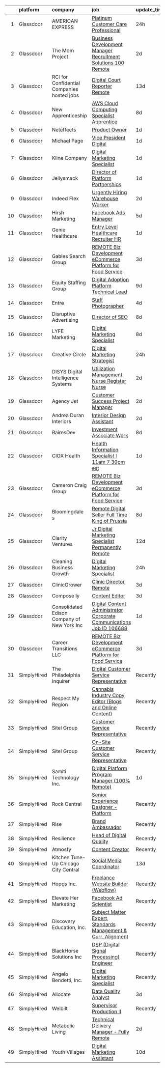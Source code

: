 

|    | platform    | company                                      | job                                                                                                                                                                                                                                                                                                                                                                                                                                                                                                                                                                                                                                                                                                                                                                                                                                                                                                                                                                                                                                                                                                                                                                                                                                                                                                                                                                                                                                                                                                 | update_time   | location            |
|---:|:------------|:---------------------------------------------|:----------------------------------------------------------------------------------------------------------------------------------------------------------------------------------------------------------------------------------------------------------------------------------------------------------------------------------------------------------------------------------------------------------------------------------------------------------------------------------------------------------------------------------------------------------------------------------------------------------------------------------------------------------------------------------------------------------------------------------------------------------------------------------------------------------------------------------------------------------------------------------------------------------------------------------------------------------------------------------------------------------------------------------------------------------------------------------------------------------------------------------------------------------------------------------------------------------------------------------------------------------------------------------------------------------------------------------------------------------------------------------------------------------------------------------------------------------------------------------------------------|:--------------|:--------------------|
|  1 | Glassdoor   | AMERICAN EXPRESS                             | [Platinum Customer Care Professional](https://www.glassdoor.com/partner/jobListing.htm?pos=104&ao=1110586&s=58&guid=00000181e6e02a4f91c62d2c9dd53615&src=GD_JOB_AD&t=SR&vt=w&cs=1_ca973003&cb=1657435860228&jobListingId=1007994212402&cpc=F5E96E35A1725171&jrtk=3-0-1g7je0amug2ff801-1g7je0anai6i2800-e504794fe4b8620b--6NYlbfkN0A5nblP0AAnhgopED8_ojjQZxlXcLntPBcvKwP4k1GUfLPORtmzN_ZAa2GorthJNwEbDeJyaxhTAXDIeWfp-xPnkaLOShpNVdseb4CM8su-VWxluSp5PKrDzELif1lp_OoQspz-MbEUGG4jkENZIW-g620s5ndFjOoA-Ebf4ZaYJlsHOymTkAoGDzJYu0GiLMQGAoRsanSKFeW9LBDaBOrA0Kikce90wS_u5jwT99xaBVE3KBqSeq53SM3UVNaMX0IZakGFM9pS57cd9TOFs9FYq8G1JXJUudjMFs9AEvR-ufcW96PkNPtlPQQa3sBAx6-FJAFSwpNzXi5gYhhVnfireXgAZFcTtb3S0CA6DNqZip2pDx65LBwnrygluOPiG7QajtqMcKRdOX3RdM-yO0FKp2JpxpSjF24zGIHxdaG-abp6NcWP6LX9fMFRb8pqmOo%3D)                                                                                                                                                                                                                                                                                                                                                                                                                                                                                                                                                                                                                                                                                             | 24h           | Sunrise, FL         |
|  2 | Glassdoor   | The Mom Project                              | [Business Development Manager   Recruitment Solutions  100  Remote ](https://www.glassdoor.com/partner/jobListing.htm?pos=129&ao=1110586&s=58&guid=00000181e6e02a4f91c62d2c9dd53615&src=GD_JOB_AD&t=SR&vt=w&cs=1_8d0dce2d&cb=1657435860232&jobListingId=1007991352082&cpc=1CBFC3E34E2A31FF&jrtk=3-0-1g7je0amug2ff801-1g7je0anai6i2800-badce5ba7e8230e3--6NYlbfkN0BDp_epf89aHDQhKpPegNJQ_ldQpEFZQsM9OcONMGxWx6pU56EKHF58QjVdAUvn2gVVIB9G3aRrFenTgZRCvWRBaSzh0hz2D9hM0UsisdhaGGprG8JJZjOdiM3Sa9_lrgKFMq3rZAGre3T3FkeUFwXauKlxwm99m5qRNm1TQL0PT0rq1P3Hi8Li8agIANQtNHrI5XmAVxP44CPUAQ9I0fvn6ZLwp4TXf9Uaino-en-Ks6TQ2rPrmKiBXRwnlrC4w8moW9jqvaY4wrC5v-HMybZJ18fwcfD8OQEzJ9DWBOhYVD31enK-vtvHMjZ_IQjBHo3jpTW3YgvPGUQ9nRLPTYlqMbWvSA6hk2Sle2kIHE2PIbxI9XV_6yAAk7kiHzpa5j-fHfOka6CaiwluBSVGVvhgiFHwQDRNt1FeIOOtGTnKTXlFxUQXJOrR03R-aeHvyrZtK9BdMWdsC50NWA_aOdojKDIT4VcnsuktQIsdgRtCWGSCEoHH9gscWyW8sD4niBA9EVG0odVz8BupYFuLcO4mPJgVfGHWKK5bLjSEMG_ygTnl1MysMSP_NrhkgkyUejwn5P0t0vDyYg%3D%3D)                                                                                                                                                                                                                                                                                                                                                                                                                                                                                                                | 2d            | Remote              |
|  3 | Glassdoor   | RCI for Confidential Companies  hosted jobs  | [Digital Court Reporter   Remote](https://www.glassdoor.com/partner/jobListing.htm?pos=107&ao=1110586&s=58&guid=00000181e6e02a4f91c62d2c9dd53615&src=GD_JOB_AD&t=SR&vt=w&ea=1&cs=1_b5a49dd2&cb=1657435860229&jobListingId=1007963784540&cpc=AC285F3A3ECA6BB0&jrtk=3-0-1g7je0amug2ff801-1g7je0anai6i2800-053afa13a2b90a49--6NYlbfkN0DyLD__ZQpJZwLO2s49LS2dcS2T4cy1KEhKtYr6CiU9rLbCVIdvfBL5XsjqiL4wy8SMP5dI92c3HHC-IHpT-SdqGz3TaArNsLCanFQ7kx81vPrwyc1YFcs7vAiwtAvdbB4X_vhDJjW5ydGvS39LwPHwXDR1Aae8lnXesb5nJZPozQvNML26E0lf2k_XiQxN9y7XViCWGlYXL1IAD6S8MqYjRLc9Uq1MQm2Vo7QJanLU2NY1hMq8pFHyCGSLydVFwkHcra1NiWiZaGvWcAWWxsNFx45F8RU2IasMiAOkuR-4rYrSOz_VoESzIZg6jJdQoVxttumwSRNx1WjRjdtkwD61jK0ODaPthgYd2GXVoqnbq9jnAGzqgkIdHNxCnUFbE9IJFpsQPhPVdiz4fS3NUssKswSE0fwDYzdd7AkMsc3dAgLGr_FnUwEftD-bfBcR_Hs1cJgT1xxnf8O1aDzyqWmCSIKlbGgXgyoKJSBNR7d5g7H2SgKNeeymiWcxn8LmA7MY9wvNzt_MLCZlxe4AU-Pv)                                                                                                                                                                                                                                                                                                                                                                                                                                                                                                                                                                                                          | 13d           | Palo Alto, CA       |
|  4 | Glassdoor   | New Apprenticeship                           | [AWS Cloud Computing Specialist    Apprentice](https://www.glassdoor.com/partner/jobListing.htm?pos=109&ao=1110586&s=58&guid=00000181e6e02a4f91c62d2c9dd53615&src=GD_JOB_AD&t=SR&vt=w&cs=1_d8d16919&cb=1657435860229&jobListingId=1007977172902&cpc=9DC6E4D8324653EE&jrtk=3-0-1g7je0amug2ff801-1g7je0anai6i2800-d709a01c2570f220--6NYlbfkN0DTBj4QuFnqhUtF9Z2VxXbtwG9o9MshGMGKhqGuRanbG9u2EE5FHjgpJZbrpQpyGWP3l1aSPeR5Gfxp3l0gww9o48KnNKcVkPVG6jYoRPrJBFZugERimbp0oiodxIivVlp2IsDALXuGMa72CXPGJI4eO4PDlI8VRs3Qgl3kZRe73qxT2jYhvNwD4KdnsTFXogCogHWxy5iAVGhCFuWIIbekOfhTFm4cWAMxgd3K9eY8HYYRkvHCq_lG-GoOQMerHR8zIFkJdaj69I39bEgTnHIl9HUoRN1zsspvcgU2tUeVMGb4KyU26lSlgcQVT7FNniPBIjlEhvDXgYw78cC052U3JDvQSmHU8tYJmoVFszZPE0gvC4tMwgQZRof0gT4gf9rlSvyFO8ljrwYIMPxElkk9fyMOpjHe60h_vwC9g1k2Si53SR8-9ooXuB4fvnWtbJtvwQc2dWoy6Zer_NLWP42G)                                                                                                                                                                                                                                                                                                                                                                                                                                                                                                                                                                                                                                                                  | 8d            | Indianapolis, IN    |
|  5 | Glassdoor   | Neteffects                                   | [Product Owner](https://www.glassdoor.com/partner/jobListing.htm?pos=130&ao=1110586&s=58&guid=00000181e6e02a4f91c62d2c9dd53615&src=GD_JOB_AD&t=SR&vt=w&ea=1&cs=1_1cb97549&cb=1657435860232&jobListingId=1007993425226&cpc=6FC5BA77C9A4CD78&jrtk=3-0-1g7je0amug2ff801-1g7je0anai6i2800-034506a5af3bf502--6NYlbfkN0DkPptDrJXidHbiX_cAZqY1TBO6BcohTQUDFYyXRozAXCnWqtX7QyrzcYv9EndguHXiFEStt-8bi-4Hb_cpZjmNZDBKjJUSrweqVQHMWKFLWkmTmt9OigxfWx2jdRaGi0HZNe-BHCzEdEm7Tc8pdVUthYzJLD-EQlCabzsnMojzVceuTczCBFrRBGqL-y9BumiwgrU1dfClXVlbDnvYAZmip2fxsfPUp1tb1vl0Jq38g4SbSI2YmzL6Ro4f8tuQszGOCF1El-NOq5yUx1MRKdStn4o_o_mpTnEMOhjEBLAq0oiJXHs5hoLqiktzufyz0Yc_TNgRkn8lgaxeLAufw5XtPyIf2I69pSQKO5ucJ0uuyjXrH89W4M7hvBleRkC9VoA6vo0jfk1k-vhLolVjXiy7VHTOb2XGUF_N8aJ2S0KYgstMJUEUujo-N4pXO2pG15wHdyWYwnl7bRVKq9GdYNrO_q7XJ6J7e6HK1VMmoXFTbnFHqmfJEa82zdFoAA6bI0jsEXajrCdq5A%3D%3D)                                                                                                                                                                                                                                                                                                                                                                                                                                                                                                                                                                                                                                | 1d            | Remote              |
|  6 | Glassdoor   | Michael Page                                 | [Vice President  Digital](https://www.glassdoor.com/partner/jobListing.htm?pos=128&ao=1110586&s=58&guid=00000181e6e02a4f91c62d2c9dd53615&src=GD_JOB_AD&t=SR&vt=w&cs=1_c9d086a5&cb=1657435860232&jobListingId=1007992242221&cpc=F41FEAB56D215062&jrtk=3-0-1g7je0amug2ff801-1g7je0anai6i2800-5195696d7a810f42--6NYlbfkN0BR3ykMnr3Vw97HK5IC0i9Uo32NXohanwqRY-CI8z69bhgeevNMD5Qwspc8okAYAwYcozSXfxhRX4zEkGS35OYYvpZfnSbFkeZzqfDZkcl37DJkM_kNyYTbsQ2HWB0Lzhg5eJJdq04zgubfyGIqAlLJucmDc-myEDvceIfZ_Kk-W96FskHJChEmvAEoCqdUDnIZPDOYcuJXLmH6Q32PL83qLln19Z3I4E6Pd3ptKOI4EPWC-wMKgl8-I_GG5vjjrRS9KECs08j9nv-LInRiT0tB3A3dhMyWS9OP-HPLFWpTN5NC0OaeA8guNSvOmnbAagQHqWKuQuYCVytoVnj2_ZG5hR2RJ21WVi1xwPAppIO_FOCYBI00I5gM45Sl7yn-tWp1CNVAyyGUGmv7suqq5F6zHnGJtsRLJs5hJqy564T6VV3F5nuCKoO7s2qThjX4fDNkt6eoSbsHDbQstwkFoaNu6oC4yCq8rOUyXWcyl3rpdiwpNDMUqyc-8RjO-fg1K8AequvbpwChvO84zzDFwqfSO9G96Iq-ANRcZunkD8cVPEjhcB0ibPMor4E5h0vWvoA5HsKOVEXv7BxRWFq-rTs6DqQ76T4RVDaUuAX8_DanWNAg1d-37RdXi8V39GqeoXccYqJ4Zh0w0tBMzJ21YmrAKIv1iR2sQp1gYWgKf3y63bI1c34nmLseguW7y92--IDIsPNP5NaY8_kWshf8YEKSXEAbIuQkyk8MHhwBBvuEbdvHDyR_OkLOIh3UqgP-W-FdliSswYi94UwoJjbHD26up7vjs4eZ39aXM7KqCNHk1bpCQMTxcaZqqER-T4E5wrG6KybM83TWZqOuayc2b7av1u-4ukLgNT6pqmSIYiugJ7UBK_h1wuRm4SXHjUcr0oQcoZhVIG5MKWhuMW4xmu910qnWgsfcyyUI-iZPk_7OzJ3VnuwJQKAgY2VnftV-U78heZUUuw7TVAZXZGfH5UHg_H8a2LP2gH3Vz1pJ4M5Y0Ay6y0M4WQnHblfPGyO5GpI2zs4PfoaeJA%3D%3D)                                                                                           | 1d            | New York, NY        |
|  7 | Glassdoor   | Kline   Company                              | [Digital Marketing Specialist](https://www.glassdoor.com/partner/jobListing.htm?pos=114&ao=1110586&s=58&guid=00000181e6e02a4f91c62d2c9dd53615&src=GD_JOB_AD&t=SR&vt=w&ea=1&cs=1_951b3e98&cb=1657435860230&jobListingId=1007992827019&cpc=47CFDC01B3F81FAC&jrtk=3-0-1g7je0amug2ff801-1g7je0anai6i2800-0260e8688da0070d--6NYlbfkN0CdcVd3SDA1nO7RkKTAACmPV4xEt72Vls8LI2dqcgyOeLS3ux5m6qWSsEJARAE7Y8T0t83AVlFMjwONY4pNavVtFum7O2lIyjUurWi4Rbl-K2GlPfxqyJuoVp2A0SE1Vbh7TCps-PGly5bP4JxVXo8f6QkrQznBeoTono01wb66mMyY17bDF5kD_GP4N2IpCK60QLd7Fkw1Wu0_7pap5iPDP1odroBm6cjq0EVYrdrjQVzHfuUXlzq_A-Z6jqeuzUG_9cnML1VAeZ_s1fxwhJxYgnsadoCRss4GancIygOehtkM-1jcCzE3moZ-F0FtnRyF4yFZ2Za3WMZWaz-q0GUJatRm9KaDCxxRz85Wc0CtZrW7ne065aU7a04ZEbOrtmoe4MTXn_MD6LRNz8aaCMXJsD0buXiuVGC7sIZk641VaQFa1I6XEQnltrcFWBkQI7UeWOD88UGKVogD9nhV0AwPpQUW5yxtrteCW1okdIYjKCeAHh52DYxaWrR3yeCImsU%3D)                                                                                                                                                                                                                                                                                                                                                                                                                                                                                                                                                                                                                               | 1d            | Remote              |
|  8 | Glassdoor   | Jellysmack                                   | [Director of Platform Partnerships](https://www.glassdoor.com/partner/jobListing.htm?pos=101&ao=1110586&s=58&guid=00000181e6e02a4f91c62d2c9dd53615&src=GD_JOB_AD&t=SR&vt=w&ea=1&cs=1_5745eed0&cb=1657435860228&jobListingId=1007993382408&cpc=2187E14FC6F1B769&jrtk=3-0-1g7je0amug2ff801-1g7je0anai6i2800-f9f64ce15e6a03ab--6NYlbfkN0B8n3TtewkfrSQLVLmaULFw4rMrE_6oulIovBP1IlqVzo9q5ZR5jXqYu5pdhdmHs9InBZJRMmt54XyehqOaqKiGtXwu_VLa27n6bc8ZEVH6RnuSNNPdJFvetzjbYpxN5bB3inYoqhqMU6ON2cR4ARFGm5skHrrMTe6mtsXJOTOoVYzVOaYJmi1lR8iCHhykjBs5GjQMDIwhpN8ZIjUH0_GyJma59dEtEkskDm4eXYGuTtLhwOYINAijB3hrueVdxX5jg8biBzY4OKMmYL-Bz06fYjyn4HK41iTAG38B2WXN9f0vpqozG1C5jZzmqWLCKSeCy7Fe4XbaoZ0iX7pTadJ0F1w__x80746IiOdnzH_8decqdBkE5jejMOwDhOIa4f9nBhWST01ZUN1mcL9bhIKJILUCypNwRWns5AIjO1llGpLz1nUkw0LSuAWPPy6feKuMpo4g0bRYywojoBDnMdtpYVzNhk9psOiiYAigtvWf8Q%3D%3D)                                                                                                                                                                                                                                                                                                                                                                                                                                                                                                                                                                                                                                            | 1d            | Remote              |
|  9 | Glassdoor   | Indeed Flex                                  | [Urgently Hiring  Warehouse Worker](https://www.glassdoor.com/partner/jobListing.htm?pos=112&ao=1110586&s=58&guid=00000181e6e02a4f91c62d2c9dd53615&src=GD_JOB_AD&t=SR&vt=w&cs=1_5317be76&cb=1657435860229&jobListingId=1007990412003&cpc=FD1C1DA32C38CFA7&jrtk=3-0-1g7je0amug2ff801-1g7je0anai6i2800-878135c66bac853e--6NYlbfkN0AVTMdwzNofiSdNNiUQE6qdFc71LVBFT7n-rCukDorc5wKwsg2V6eZU7PwfshnGHbKoqMrU3qW4NV3-8wuIuXzsqevNT1XfHRGEjUpfZ_i8ON-Ta6z8x2rrlpFSdGQr6e5rYWcspNYLaBP6AZ7-4Rkq-GqQTjRmvMIDyM42pDhcmeKe156DFPd0R1lCwyzItOOEdn5OKWzJ_NABfITRTv0nG-BGcV1TMM3UrDJcgswwV6mcwh4vNk9UMwXGLx-ZTO2s7GYgz4bobMm0cMbxhkbzyU4jYwbYPiZ_v8HWIrjT9itL_bsn4J0galnb6L1gwJOjqiyAjA3neXSE5-NYqQ8OxcM2mJ9sV9dQKt7Mdpjy494ecB28pb9eINKi9LhtBBNq-jrYWtk8wzb38rk36tQHDP893QjWwAftb2w0Qxx5mESJGYFu8UsQBmAIcMRggprq1KDUYq8qYrcOH3FYtibZlphcXXQcDU3c1MZVh-S1FtNJtQPjQ6pz9vAlI59SKVPI-Va7f9RzFeznj1KAAP8gXXQUzFj7DCaXb5qmeXL9-j7e3jqqvdmP6mA_cfuNgwaAVSqIIl-gB-Bvr4PaWK8Sc3ZZHh4pxT5r8xJTkbFmTvzn7-89m5DYd7QNLpXYxMEuzDlJEUDI8AwM3Wkk81rOvpKVy3mbczQIUgXN8dR8QS1JklUuwx1-3RY64JIxIN8%3D)                                                                                                                                                                                                                                                                                                                                                                                                                               | 2d            | Plano, TX           |
| 10 | Glassdoor   | Hirsh Marketing                              | [Facebook Ads Manager](https://www.glassdoor.com/partner/jobListing.htm?pos=118&ao=1110586&s=58&guid=00000181e6e02a4f91c62d2c9dd53615&src=GD_JOB_AD&t=SR&vt=w&ea=1&cs=1_a4268f4b&cb=1657435860231&jobListingId=1007983907281&cpc=8795CF9063CD573D&jrtk=3-0-1g7je0amug2ff801-1g7je0anai6i2800-959e16fb71fe9860--6NYlbfkN0BOi1O-phQC4c6UZLpcEwAWWxUa0410wouNkxAsY6FxJCtvrZaRfHOSQWNP-2F8Q_Pf8kS_YgWnYRA-i3b-3bA52g2mfolBxjltVYofuRL8uwgfCjZ_d9ZwA6LC2Tyttp4ICPQKiqX5GwSYiaontB8Kgc7yvyH9ZaM5-WjvRL7L4lN6igFRHfznxWVdSfM91PnwUHg5pGVZw_xCJmk0V0_1i_JeTkTGRQbr4YjzERBQOnnSdUhCd1cBpg4OZyKHDrj7auuUxO-v95HcTISwxSbRT-btt4S5aRfGv-KirK6jaZyCVLMRAWXlMPA2RNkhdXfT32TSm0lM1hqcBdmB4tckR5DYPrNL-DBtuiHhuySaZMvMXMx8dtJAKwHU7pRADVaMwf56-X_EPKhflxihh9fcCVqZ__nEcrksL18Zvnv7CPuJp7CxWJbsxJY4-dmApdHciyYJgui7CY2Z_5DszJ9T4Bylk1Zgp_a3wl6aTzR7sZ7X-Bhz3OX_)                                                                                                                                                                                                                                                                                                                                                                                                                                                                                                                                                                                                                                                     | 5d            | Remote              |
| 11 | Glassdoor   | Genie Healthcare                             | [Entry   Level Healthcare Recruiter  HR ](https://www.glassdoor.com/partner/jobListing.htm?pos=127&ao=1110586&s=58&guid=00000181e6e02a4f91c62d2c9dd53615&src=GD_JOB_AD&t=SR&vt=w&ea=1&cs=1_e0a06e88&cb=1657435860232&jobListingId=1007993319825&cpc=334ABAF5D42DC775&jrtk=3-0-1g7je0amug2ff801-1g7je0anai6i2800-6f86b750985a0f23--6NYlbfkN0BUFtU9HJMfx98p3MmG8k4vxOCCgHSl4Kav4yjC2sUQGK7C7g-5jrtTic5XqimW3D5G6IZxeoS2tPf227AaHyrkrZU2EsRfoStKXh_a4jzKcwQRrBsyvn8CaT5sMtB6Cb83odGut9ZXs87eBfZ9XOR94cX_qLXTKUtuPAaCye-CKD5V35qFA__gkvsZ_ZOv_R3Cwqg9KXuTjFHtqel6uBSfQN4fyxwodYyANBAc3tQsRUHqKO-4q6WG45XoPzGEAfti1EGPV-iY9X6bcQ3V6u_CZ9OfoxRbwZO_PEL-8ToXN966SIUJVTjot-TPZCl8PnyQAsyflOEz_QpwvpAKv07WlAxUvbo1BksbP9Ny5szoBBn8JXaFPciKnOGK7KOaBIAQVy1RVyBovC2Jj9rvWegnd__oSeKz00VMIngS0MHQ3Id2srVolSXCkNiMLrWNM2hl50R67u5_h0BUWmb3v2bP606mox7Y5fkEfWUWocEBWQsh5XHA9PnT0KVb0bN8lKXRtuWGFMazVQ%3D%3D)                                                                                                                                                                                                                                                                                                                                                                                                                                                                                                                                                                                                      | 1d            | East Windsor, NJ    |
| 12 | Glassdoor   | Gables Search Group                          | [REMOTE   Biz Development   eCommerce Platform for Food Service](https://www.glassdoor.com/partner/jobListing.htm?pos=122&ao=1110586&s=58&guid=00000181e6e02a4f91c62d2c9dd53615&src=GD_JOB_AD&t=SR&vt=w&ea=1&cs=1_46ccc910&cb=1657435860231&jobListingId=1007988392700&cpc=42BEC95245890617&jrtk=3-0-1g7je0amug2ff801-1g7je0anai6i2800-0f8bd0924989a6e6--6NYlbfkN0CZ1lEuAv6jxF-3oHFcpaf0lR-C2BPOLpDOrJR7xrRNgVUCVNy30M801Mw0EqxP5GD2j9zH7BKVp-tfCuJSVLKEYeSS-HOYMRV-iB4ENl_i9DWKCuQpxrePUKk7k6-kk5ceeWpn3CmUywowYoFRxsuiy0gsOIiU9bTBZ__mWZ7Hp6wh-Jr8eSX4o8EkCMu1MxUITI-T1WcPAd175QjRqzX59lcnBXorE5aVbuRRm8aEz6MnN-8JQCTJZwh_yG2XUvtHK9FSKtQ2Tvk-mysmC_7bs05nSERIi_r2B-iheFrrk8C6YvI1zPPLQfvutfBqHfxqk56lbdZnkOHsUk0en6GF9ZMGt7FZAmyWd_n_lEMA9u3VdfLTPypvfsydZpo5dXIq28546_Gfn-0Sl4Q7Iy05RokSoJpEuotxMJAphwM5ooY3CBZlHaw_LH0avUaWgkNCQ347NIHh8BC6Taw-oUwiJK-EJUlM_bR2YyKFkk_pX7UIqUi_0HYHvA_KfLKtwsuoJZjGsF1q35gq7Vao96nzaRNmy6L6UsHlhALWlc2rLE4v-KfooBzx88FqeWOrf3w%3D)                                                                                                                                                                                                                                                                                                                                                                                                                                                                                                                             | 3d            | Chicago, IL         |
| 13 | Glassdoor   | Equity Staffing Group                        | [Digital Adoption Platform Technical Lead](https://www.glassdoor.com/partner/jobListing.htm?pos=123&ao=1110586&s=58&guid=00000181e6e02a4f91c62d2c9dd53615&src=GD_JOB_AD&t=SR&vt=w&ea=1&cs=1_6e123390&cb=1657435860231&jobListingId=1007973851514&cpc=AC285F3A3ECA6BB0&jrtk=3-0-1g7je0amug2ff801-1g7je0anai6i2800-1654e5e3e6c3929d--6NYlbfkN0C1yyJIapRlEdYOhDmVropYbNu6_NST9zaz4GWjsOuGwSr2S_wuxMSgMUxyoNOegNIKdEYJ7PW9jO4yu27sFWretTxNBnSI_iLDpQho4Eyc43I86VJbxiMelMFqtrKv2mipxJsT9g_Qs64MeKDh5Yvwas_5z8Vg7DL1IbfhvKHk7x1YDi8J7iimWeQKNZiggN0xVkTcVqc1mcmkW4e8CchNeI4ga3qq40xMmgfO0vhPjAHcXMQ19As2U-nj5BCNON3o1nitBkneBBut3EWzHCPmESE-reZJg4UAxxIx2CfUHkSMRaXY-2QNY4aw2dCwpBva6VwIzpwlCCxc994GfWUG9f80_reycWl5U6Kiggumo3UqIjfovQSjl6th2-nTgEX6cYwH9lBsFdlR8hZiDdktn4d6EZ1wcoejyXLIYj_Gs0p6xdkzDrqNISO71bWgazzqqHRfYXES-FL2sMSmUfHZYdNqDADTIYAvHfeCJ_hitVHqCJFk3h0PzhOyso3MP6vQHyOQUTmX953WMqr04ou6NgsJj5oGBl8%3D)                                                                                                                                                                                                                                                                                                                                                                                                                                                                                                                                                                                   | 9d            | Remote              |
| 14 | Glassdoor   | Entre                                        | [Staff Photographer](https://www.glassdoor.com/partner/jobListing.htm?pos=103&ao=1110586&s=58&guid=00000181e6e02a4f91c62d2c9dd53615&src=GD_JOB_AD&t=SR&vt=w&ea=1&cs=1_52f9aefb&cb=1657435860228&jobListingId=1007984739972&cpc=AC285F3A3ECA6BB0&jrtk=3-0-1g7je0amug2ff801-1g7je0anai6i2800-1bf1b1885b0b5bbe--6NYlbfkN0Cz9VfDZNQMkei2uTw1tPY6145HE8KMIJlfWiNgGiA9ioaikZbAIyBVihrCJ73csAVO8iCCIj3Cji6s56KNC6U60R_Nf78sNrHD113OfGaXaCERBC9jmOWa-sxhWYVGCQiXVMiUCPCOrZFpfLFSJWZre7UhjVJFJznpK8ye3oxgS6am15KU5IHjovX2m6VuKiZWsFiWkyQ7ScLGxkQBvUUuZ77LjrJh6nRrSyD838OSyLxALokqxV3VJgdxVFz_nfEFzP5KteQcZpNGmkOnGZI-vrlcqJJ2k66MUQjfl9j6yVsYKilLTgkcpG8vjNA-rhYqw4XRThdidMcjweQMkEH9PZWhG4xz8K-7pRJtMVQcN6a5KssyLa1l4OMz1uFqbFbgbbT0-NxCDLmEPZmw930kI9uor1fJW__R5K08ybeoh2ijOiQMYYietAfq03_QXwH5IBQZECssx2iut7Xm8PLXvLA8psBou8DjuzXPd9f4ov9Vmu89VTmM)                                                                                                                                                                                                                                                                                                                                                                                                                                                                                                                                                                                                                                                       | 4d            | Remote              |
| 15 | Glassdoor   | Disruptive Advertising                       | [Director of SEO](https://www.glassdoor.com/partner/jobListing.htm?pos=116&ao=1110586&s=58&guid=00000181e6e02a4f91c62d2c9dd53615&src=GD_JOB_AD&t=SR&vt=w&ea=1&cs=1_7d2eaa00&cb=1657435860230&jobListingId=1007978146986&cpc=C4A69CCDBB3B9599&jrtk=3-0-1g7je0amug2ff801-1g7je0anai6i2800-e0f7cdfa2fa2faa9--6NYlbfkN0C-xCZDK1OnUZOMNt4FJbQD0LYm7SrzzGQEBy2KkxLH1Zh9xHUBRztsmBjBvb8IvODUKgJz-Pb1r4W5l-8s12L3oAK200AY4qJPGgVU6LKqWUYFBhn7wxU6nUUYAoMeuatAAnTyPAJPVvDL7T-y-KY6hl3wVDjQms41dj7USYbyDd6MbEivViQx5BNOisHpvq8QD2CEWm16QvF22eutUasUDZcpEAVp8tnIb3GksNh3Yb4eYZzzUFE0-ocaX_6D6zbtel-A8FLl66kfd50k8t1H0Onm7Eeb_vos3jFC_ivFZ1f2KW5uP-hqSnJ4uKy9GM-2tCUhQN412ojBmAxnMkZFvC2mCfQdz8zj_sdbLN-HUsBTi7zVwFhvIRZR_2QWrcxC1xDfkGitBTwcauAM9dSU1T-iUK0lgFeBGdc2zJeOKNDTXt6bHF0bQjgEX8qo6ltjGyeOCmJt27hQo-iz4ur-ernZJnE7H_muQvL6yOk5zBVuMklsCmYZaFQWbDQ6YAplSsY4vnJVTKsetmlfHAOfL3Bq75ZZapY%3D)                                                                                                                                                                                                                                                                                                                                                                                                                                                                                                                                                                                                            | 8d            | Remote              |
| 16 | Glassdoor   | LYFE Marketing                               | [Digital Marketing Specialist](https://www.glassdoor.com/partner/jobListing.htm?pos=120&ao=1110586&s=58&guid=00000181e6e02a4f91c62d2c9dd53615&src=GD_JOB_AD&t=SR&vt=w&cs=1_47437271&cb=1657435860230&jobListingId=1007976851607&cpc=8795CF9063CD573D&jrtk=3-0-1g7je0amug2ff801-1g7je0anai6i2800-98cbbdf8a8ab705b--6NYlbfkN0Bn_QP1mB-qITnm4Vz5PyfqYTbW9sbsjBCIFcmJsZI4dbTlgihtUYmEQYVCVgtJhTbm5CqPMGTaNEqzAzzEAl7lcs5Z3iQcANYZupj8XkkaShpjLUlKTUiPuAvDjJDyzz90GSg2pbJ_akwjknHwDYvsnCCABu-Rc3-oEG70eKnWV0Phz5ZI_ctxVRGN0PaLoFEESoml34XjErS7f6Q5H6vJ_NWyDXP7l5gbAJuN2mVjpo19dOJDKdnQiSsFskEzXkPgvUYHVrSVh3qWjvqL5PkWtHkwainwM-pxJ7kd4yiULQif0nrg4wTDw4FAd6h_187o_TGzZcV8cYDZ4HHtCxgRRsDyNagAvBjJHEt_FLoaH4YKhC4i9wYuC3BKe7lXr001LRw0jlU6bu9TGsiW8lixgYsUIqMP9rhZzkjSrFmBg-Vhtq1SdKYICA9PORB90ZAw1cyKLMiyN2MeK6tiGK-opknXUl2mHSn3xuZ46UbOLXb-4KFYDl8Kkt3R6bnNTJg%3D)                                                                                                                                                                                                                                                                                                                                                                                                                                                                                                                                                                                                                                    | 8d            | Remote              |
| 17 | Glassdoor   | Creative Circle                              | [Digital Marketing Strategist](https://www.glassdoor.com/partner/jobListing.htm?pos=126&ao=1110586&s=58&guid=00000181e6e02a4f91c62d2c9dd53615&src=GD_JOB_AD&t=SR&vt=w&cs=1_320c57c4&cb=1657435860231&jobListingId=1007994241956&cpc=B101C867B3EF2D75&jrtk=3-0-1g7je0amug2ff801-1g7je0anai6i2800-96c59a4c23b6526c--6NYlbfkN0BPwlZa85gbT4Q3XYQoU_uQn0Qmw9zd_9UNfmcwtqAVud1yvyq1Z4UAlx1bxhDUi3LcZInrQXZUfpj8lchW1p8n7RaP2XWMzK7GTO1CNxYX_3gsyWP14SDk0P_LDW4MMeYo7ZJt2fofRFlzfEHLLCw9xIsZu-OKG4yTEE4RM5UxbMOCRpWMo9MbE_xLuK1rHGMAF6DLy8at5wyLnq01O6gz24MaMUXYiAVMvegzAkJnSTjaXVVk0XFjngDICsRPSxKmGhaYtxB6ZI726ens3koFJD6ootrACUGzRTJdyNhXsJ3tBPxVEP2UIBeFYvWWcCs9CW4H70WIjYRK3_SUSuUn9MkBNwAAC49sOCoZ7lbxL6KOxj2uEdQAjBfEL1xZuBsDL76WFHRaGVm7iEdIyIoVXIOwV5OJ0XdBe4yeNlKk5s6wfqxWO3D_tV4mR7F5rZ1WlIAr5Bp0t6Kqo7Et9beQK4n-NdlKstaUmDYbreB_WdZmZh_nzHgqpTZZvBQUWWDh5J8OpnpAzQ%3D%3D)                                                                                                                                                                                                                                                                                                                                                                                                                                                                                                                                                                                                                      | 24h           | Minneapolis, MN     |
| 18 | Glassdoor   | DISYS   Digital Intelligence Systems         | [Utilization Management Nurse    Register Nurse](https://www.glassdoor.com/partner/jobListing.htm?pos=125&ao=1110586&s=58&guid=00000181e6e02a4f91c62d2c9dd53615&src=GD_JOB_AD&t=SR&vt=w&ea=1&cs=1_a14b1dfd&cb=1657435860231&jobListingId=1007990513903&cpc=8795CF9063CD573D&jrtk=3-0-1g7je0amug2ff801-1g7je0anai6i2800-db97c936c914bb81--6NYlbfkN0BTYkY06FZEdAAtNWO-eDAfNklmfZymsMF6eFRONl7rAMN5x_2sHrqXfWPo9rHDxSMmfKqU_9GgX2IphKGAiJxwGeEMpcFe5D2RctMUW49dF_NZLgVp43N1dPLmv2p6T1NeaRdAtAC13rXUxEw2tUBDN2MS1I6QYc6mKEDBLbdCBi7mKZ3qAwg9ex5aEtQ4KpLKwzDDFmsPMnoRVO3oxEqJB0CTk8T70KQUzswHJDo6e1s1_fojmOBpnrZCQTe3AhnsaHFCLsCsZEk3jqAsqQUxd0SHa1W6pWKHu3DsTvK13SRsefHJIva-jyJA5s1-5ELJaH4cYf8d_EHzaqN-L5_1UY01eI4cGgrLL6vog-goILIiLjBgp9Cz7_Ea0_xXD238LHJn7hUosDHu1aupUEb9wXV4Bj9TiKbfFKx1bWxlDN7mjVryeOf4gf1K9fxx8pZd7LU8rmotTQNSJA9w4DTnzo1hETCJZf4t3b7lU-bh2uW0oI33M9qwktxkha22vUXDZJniMIir3HjDVSPZSg3f)                                                                                                                                                                                                                                                                                                                                                                                                                                                                                                                                                                                           | 2d            | Remote              |
| 19 | Glassdoor   | Agency Jet                                   | [Customer Success Project Manager](https://www.glassdoor.com/partner/jobListing.htm?pos=113&ao=1110586&s=58&guid=00000181e6e02a4f91c62d2c9dd53615&src=GD_JOB_AD&t=SR&vt=w&ea=1&cs=1_7f8b4695&cb=1657435860230&jobListingId=1007990696426&cpc=FA84DF7EA1EC2398&jrtk=3-0-1g7je0amug2ff801-1g7je0anai6i2800-f5e7b5a4017b05e6--6NYlbfkN0CO3DEfAY9A68AIVwcxeRGvQUfeLcLgbZIyCfLEHxv2SVGa0bzAjIfwslE9il0-sYMGJ-XfhP98_agtA3IiKlaCzbpRmgJI893GP3IPTZxJw74wKPK_y1ulR7gvwvt1knmQtg7VdPYMlultTyNCXW7kwQTXJdAnG5M1q7DPbu-XDArCvBALi0ivwsOC7T-UiQU7u5jmecmOaUQnUAgLzamqIwTWkO0yV1Y9xTVv3GGMEkBBSdUvhmBVe9xoS7cwNbqgmM8QBd-bm0vMm_4HgTxRy1GI70upQxM4JyWU1RXLPwqUDWkCpxe7BmmxdWngpgYwfEwhjEwKe4ItzebfZi9-gitK85ZHo4ks_zW1O-VUaYVnfFi66sITg80G1aBOOkkwQ0Qb9f92TqsyI4Y2ytAXrNs80g_5Maz4ohpDYhX-F5RdsyH6BCAUjPP_Hja6GEr5SHI1xsLubkVNj_zT-0wa0qhQJhv9mghD3Nc2nDeU0STUxP84_0rDfnTSZ8shrzc%3D)                                                                                                                                                                                                                                                                                                                                                                                                                                                                                                                                                                                                                           | 2d            | Remote              |
| 20 | Glassdoor   | Andrea Duran Interiors                       | [Interior Design Assistant](https://www.glassdoor.com/partner/jobListing.htm?pos=106&ao=1110586&s=58&guid=00000181e6e02a4f91c62d2c9dd53615&src=GD_JOB_AD&t=SR&vt=w&ea=1&cs=1_c194a183&cb=1657435860229&jobListingId=1007990324878&cpc=155EB9D5185558AF&jrtk=3-0-1g7je0amug2ff801-1g7je0anai6i2800-c1ea7d6bc57952ba--6NYlbfkN0CNayYzF1mBaI40OgT78t3Q2d9IxlwDzhsYR4HK7epYUcvSE9uhuRnTqL7xPnv4gGGG3N_k_kUlt1RX67bPEu6gQfXGjov18C6_vlGSJ9UC7cNBQuErwucIIzwnU0QQtwEw78Jj4GNwDL7Db0ajnCN_ixm6wxfiEMJ4ogYTNhx1Vt0Yp33OwLUCQzSttlyu-0FFKDaMpbpGPdsd2iqmU9440W314QQs7Qhi8jWB7fFFa8B3Xv6_3fObOue7Df_skQv9RfcvRm_QEgJCR-TCDqnlgkryzmsYad9toK1pwgPp9ksETA1hrPWTrIAotSy0v_WBKsVL-JlBLHsNAHlMwSM6JcIQnD97spc_NVU7FocVYwi5HH6pvjp6gayIoJEH_FhbJsIQWfN82DloymWM9IeeC1wB-jgP5o-Yir099cfBMUCVNKHbSDygapGPoNENz-ddnO4Z6aEXYWX3PPhsn0udn2Vpe8LnK_zkawM1zdFHr2jX6LO7oYblwideu613CF0%3D)                                                                                                                                                                                                                                                                                                                                                                                                                                                                                                                                                                                                                                  | 2d            | Davie, FL           |
| 21 | Glassdoor   | BairesDev                                    | [Investment Associate Work](https://www.glassdoor.com/partner/jobListing.htm?pos=115&ao=1110586&s=58&guid=00000181e6e02a4f91c62d2c9dd53615&src=GD_JOB_AD&t=SR&vt=w&cs=1_d0fc94b2&cb=1657435860230&jobListingId=1007976978763&cpc=8795CF9063CD573D&jrtk=3-0-1g7je0amug2ff801-1g7je0anai6i2800-643f86f8980bb93f--6NYlbfkN0BfEGkshao4EhrCCf7LYqKO8VNtf9vkQrewuI3DmTR_-FNjQOZq6FDCm1wcPTrdsPeLD4KSjDNPHJ5PUriUV_Nc12_OxNZ7uwKjxiugV2Y-WWjgkeXLtKUFVfWtlCrZvctqhVt5g4FUXvdkfIlEhKhAR4MB7Ir_87K2FWj8ozqrotO3dPMG_qcTNPCOGR4wBnehJVMs5urPJt9seoZBeJnOnS08pqDoR3Gm7IN-NgMbtP7bFQm3iJcYr0jv0erO4lB39QXmOFBHN4IZ-5ilgoiuTwACSGg5N3vyj3qn3cwFkAuLf-3RG___VQzIQbyuKMaKpCUTWO4P1ceBkN09YEeR4fuJw_fQJPnv4LaL9l-YrXnEtr7Ny2Al1kmFcYjUvlNjpBLxU3ebeBiR-eqoB3qs_OoUjO2WN92TXkiX0aI_QmNTu_L1p9T2D4X-bZ_og24KpreQ7dviILDkVZmr-J9dNX7rppcIheEMrRl2dRDn0Q54ZtQfdbDtZ95IJEXgAapiS7LbuyX31xlURtGXMP8pVf64XRaejEstYEE5_3XOe-Xu70H0OsFdHhV2ZWe32i7neYWSZmgmMLMp6JjWbp5Y)                                                                                                                                                                                                                                                                                                                                                                                                                                                                                                                                                     | 8d            | Los Angeles, CA     |
| 22 | Glassdoor   | CIOX Health                                  | [Health Information Specialist I  11am 7 30pm est ](https://www.glassdoor.com/partner/jobListing.htm?pos=121&ao=1110586&s=58&guid=00000181e6e02a4f91c62d2c9dd53615&src=GD_JOB_AD&t=SR&vt=w&cs=1_5e7ed842&cb=1657435860231&jobListingId=1007993889271&cpc=2CAED5C921A5F994&jrtk=3-0-1g7je0amug2ff801-1g7je0anai6i2800-e6f9b7a70bd195fa--6NYlbfkN0DmVkbSMMk0SKBlrQ160sntKeTFoLu9cDfRQznIgsntp_qWLZxp7XF70qvPNt07L4uR588u_Lz_PFx_o3dw6S-pChc5f0DJHeZ7jYq3IbSDOsKHAetZLk47UcNdvuqBymqHTMWM433K1TlzXyFlzoHeuDbhyGrveWWAxan7PaT1SyzuMtCLVGhhPpQnX_Oq9c6mtnc9CJcinUVLxLCK61-O8as96SQI6iM7XAIdSVjMxz7ciXgd3vgLxz0974d6idVxTHgf5g9yY0f0V3dKSNXMsOtYvnTAfWp7wOhLqMystmml5_Nrs4ho_NPQkuOacJy4OXBmqpM_w06_ZPWj8VZ-yYDuZzyIQ8MeWvpB2uc0c6Ou3OwbqDAc5TONVh3xXYKttgXKoz8VJQnK0jCkxIfoW0WgSV-fsBLHtPHL9eG-QjpcpsJ1Zw6II1glCkz6MsHPf_zJ4I1TVcOhYSlO7pSM7veZTbyg6cPAO9-iWo_hT9yDvvVY5wsHmP9q-XsA0UBiSnLwrYGS1X8kp9m-kUd7mCvMpr4JV8BTUgFoA4vXOIfn8n1RzbnTawA5NyNxyKwW0jtOazYDosS5Lpa3iTKj1skFU4z9zkUQlVBxCX3Su2NP7vN5Fnxj31hCAR5gvpm4N0mlOc0tI0idrAJihI4zcDje7dihS924UHNv1Q0Jn1YUlu5CQDmtoWgtVEG_skDoISbD5D77LgzPYG8-Mz3JJQ2LCTIUoyhKWZy8tf9CHg%3D%3D)                                                                                                                                                                                                                                                                                                                                                                 | 1d            | Remote              |
| 23 | Glassdoor   | Cameron Craig Group                          | [REMOTE   Biz Development   eCommerce Platform for Food Service](https://www.glassdoor.com/partner/jobListing.htm?pos=105&ao=1110586&s=58&guid=00000181e6e02a4f91c62d2c9dd53615&src=GD_JOB_AD&t=SR&vt=w&ea=1&cs=1_3053df4b&cb=1657435860229&jobListingId=1007988025429&cpc=9FFE37255B2C047E&jrtk=3-0-1g7je0amug2ff801-1g7je0anai6i2800-905a22f830a4cd16--6NYlbfkN0D31mAWqjwMh7zZ7oBzwoBGl_n69rjSQwHlzZ3dzHInTFkiJ4hOn8BCcEulGHuVLXQ7eCmK2oAE714JYS6yyhL_lIfv9W0Rvvg4KuO_z_GHYHAAWnIRJcL6q4HRpjLR6UAGJSsP1ev2c_EooytWzlFIdx5t-4NwWQ4WX7sY0gWqQVVvMe58-rFDr3m1PBuDdQpkqnCf3rMKd8l-qChrUkFei6Bi_KXVx7Nyt6VyghrS63qYdHVzXAEu5t4-lQAb6MjAyMpOIawWMchnZwWHesbs4clYfNiiJQ5bqaQ_viwlLaDmrqqP7dzhJS-whe2kKQpFMCa7SRNl0OvbqM2W0OwA0fmFaqz1XgzoocReEIaMBDbimmXztdIc0rWFDSAigYQ19InT2rsQb68OKoSQBD1sWudkn8RFvMMhzltKXQoREUua538qWzoMwh37BDbfFZ23lAbAqhUQTs2nuhrIGudJmIQLmVR_spWY-csTGP_xoPdNg4he7Nqh3JJ_H3FuyGUwCyH_1alr-u5Cwog9_XPle2yxvwzlYqcQpmfblL-td-7QOd8WRMVlbR_Nupa5zuHXb_tsyAVLDwczTm0LoXdu)                                                                                                                                                                                                                                                                                                                                                                                                                                                                                                           | 3d            | Chicago, IL         |
| 24 | Glassdoor   | Bloomingdale s                               | [Remote Digital Seller  Full Time  King of Prussia](https://www.glassdoor.com/partner/jobListing.htm?pos=111&ao=1110586&s=58&guid=00000181e6e02a4f91c62d2c9dd53615&src=GD_JOB_AD&t=SR&vt=w&cs=1_9b5767c9&cb=1657435860229&jobListingId=1007975803185&cpc=8795CF9063CD573D&jrtk=3-0-1g7je0amug2ff801-1g7je0anai6i2800-06ee9be8c6718894--6NYlbfkN0DjHvLHG-fYDKeElzGabtytFldtxc-EIiSdXvIQjqX9HPOHCtZ6u9Fly8dqRXzOAOr7XH372ZP4sVJvF5SvtYRyIDtKCOetGX8aeFjJvlS8tysso0Cl9xyZh7hbJDz_xYNfJwrnpaut8ttSxsRWvpWJsVP4yTqT_ZpjxmG8LvZSmfGKgOdO-ClPVy_SOqfCwZnb51IYBjZCfHJtGhTeSm83NN8KZ4PGKr3vODFnb5nD630a6AYcghe_EUOWLB-69p5LERS69B8XrUdvzQRnKp48clnwmZtrWxcNB-ZLhlIpb3bmvhM7BuI20pJdEj4gGAVMiWSKKdRWlHcSZ3o1W0JNNzXc1-XUw1DQpw82mSDpbgeD6lffyyweHNJwkuZuOIk6U3qy1iy8QAfnV2NIsYoN2LY5H7qdhiPTAcBUG_f1bL7xfHD7YSZdUcgL--POYZkpzQh31UJgaI4fKLcbSp0n58_tvRUrBXGHkxVAMN1I4XncOCw_AsKBHfFYaZPtiQitcwGRY_c2fDhfjdGhRoZLC-tT5H9YbQwfff68N1asUAi0dQ6eaF9jILY4zD9qe248o4Y87fmkXjGJolyfiZV8NMeP_fSR9AxY4CS5O_1hIQlGeLW5rtXufb2oUlTYGt9iHx0KWg4NUOT4DVeqx9ap_Oa5CWN48dVlC4ruj7ja7Ak54o_xqy705ZyfqS07WYsl_3yuJRQ_3PBgyCskJpnxbgYdQUqon4z23LzBERg9ANrjOAcTTzpBP1-nfCJJamVLUoUws7V7_5C9SnQGt0jYG57sCNQepGKJafzfKnVHCaOux_ETvk6xFCqhskthgVto4YMPnDjR3TMJtOYV9lNSytmBs4aV9dtu-y5UTi-qvDU_BmEakJtIhaAmtyVKtUPqtkf3CbHvW4pURQ6Nz2fwT6T8NGedOzmnymYHY-bgMJXVhXEY7leZmq9PPMlusO6aaO3o_9EwRljSXmJ50kbMQUH-WsllilKhfLsJHSVjtpwrZZ-LvBQ4DTGxIKjPrtiYLsCrX3S20rQqQGeiS61c9F-G8g1EZTNxxhJJxOWGJ8OjcHuLwx1OHdAu_b82e9REVV0EX1P9lA%3D%3D) | 8d            | King of Prussia, PA |
| 25 | Glassdoor   | Clarity Ventures                             | [Jr  Digital Marketing Specialist  Permanently Remote ](https://www.glassdoor.com/partner/jobListing.htm?pos=117&ao=1110586&s=58&guid=00000181e6e02a4f91c62d2c9dd53615&src=GD_JOB_AD&t=SR&vt=w&ea=1&cs=1_82200779&cb=1657435860230&jobListingId=1007966514527&cpc=8795CF9063CD573D&jrtk=3-0-1g7je0amug2ff801-1g7je0anai6i2800-6eb1675bedcca0a1--6NYlbfkN0CnFew2DKDg1ZcQYWs-jb3VbV8f9jsdYOzdab3qbwS2_eGDlZfIHCZciWvgKA9R3Bh4flxodM2jjo4563Em3LnMPMFPXN03GlVBLd9H78DS7VA2tIyRP51VNX-i4QhNfcxy5x_k3bkm31-H4trmSysJ34acY6NQS91USlwz2XAnW1JgBZE4-t3EgYPrk3vvTJzPg7pyXf-pzd7p1QDCB7rWUhufsulO2natfVGFc-jtmt7TUbc9t45IdN3wI3FJKuQOUtibu3ypVsD1oP6e2x3di7UUQUOQ006HqWabZP3z3B-Q8ho6sJIUXMiIdKPX1taB_kPyPumFLog1o1_MNJtYIhfv2jxu5nwrYp2B0N4re-Tru4kq1aV0SgAksJq1vJDKQLpFQZoaPe-eQrOlrBtD2zi1z3Fhj8oIaZ0llcl7StSGQaSTP21HbDtxp8WcYWPWS-O_tdB0TCDeAIe3G9lvfqiATybwZv-2tD38WG9oDJrY92epSHW0bp01rPxSUJMra2T1dVb0hOUGpJ5xVx8z)                                                                                                                                                                                                                                                                                                                                                                                                                                                                                                                                                                                    | 12d           | Remote              |
| 26 | Glassdoor   | Cleaning Business Growth                     | [Digital Marketing Specialist](https://www.glassdoor.com/partner/jobListing.htm?pos=102&ao=1110586&s=58&guid=00000181e6e02a4f91c62d2c9dd53615&src=GD_JOB_AD&t=SR&vt=w&ea=1&cs=1_ffcb0bef&cb=1657435860228&jobListingId=1007994335992&cpc=44CD5376B8534B8F&jrtk=3-0-1g7je0amug2ff801-1g7je0anai6i2800-2dfb473503415171--6NYlbfkN0DlvZ7itE5znDbA2kxoH5EBh-5oFTs8czyTjeJp4Dyy9RjUj-pVC8ZEa1M0zXQnw7ZcenZvT1InTVJQDU9lA1fNQRLzvXnOq6P0pzc8MSxGgownI-OgKTdJNGzZurtf7f4HtRzRIISHGhn6vUlEBU5VtdD-8l7MYQMuFw7KNU2MSnUNp54tY1dNdHA94xRolo0BFztGzAfdXU7qSn9pPokrFuhd1iAzIbIDrt1IFc0PGjr9spgRHJHbWOWiSA1Of992gKXwA9D2DzvX7DWQVJ99hTFYwxxo8V7cR5GyI5_eKapSEO0Mr3b3K9TVBS65dQ026oa7JTzoc-bmV3ABTGGmT_7GL6i-YEUKpnQUxQG5Q2EZbn7C2Ex4_U5tckJe1mprOZKWD_Wwsb_-lTjMRT9YPgHOVDPP1Neu6JOFCr1gXOQq1QUhDZAaZJfuRxAtq2OLQVxHB75SEZ1t7dfPTOrfeICTDE41z-DKYDKu5U4cvPfOpo77vlZN1mOLKGiAB6o%3D)                                                                                                                                                                                                                                                                                                                                                                                                                                                                                                                                                                                                                               | 24h           | Remote              |
| 27 | Glassdoor   | ClinicGrower                                 | [Clinic Director  Remote ](https://www.glassdoor.com/partner/jobListing.htm?pos=119&ao=1110586&s=58&guid=00000181e6e02a4f91c62d2c9dd53615&src=GD_JOB_AD&t=SR&vt=w&ea=1&cs=1_13717da0&cb=1657435860231&jobListingId=1007988284274&cpc=AC285F3A3ECA6BB0&jrtk=3-0-1g7je0amug2ff801-1g7je0anai6i2800-f23f1cf2415dbe9c--6NYlbfkN0AEjKE3nHM5f_pX2gCST5WfMfER3FkIRncaVlslzMWezyVZ7t-Kl7xZ_Zv0eCsQrZ4obJZzuopmh-xloHP3pj9yqQdm3NxOCvmsaCGGToNRoaOsGKnFFE-eqAc0BjhhCtAsE3QZ2VI3nbaBmCjxkuPBJHKvQ1n15sfbGSsgZu6FmKbd2mEiSoRdtg_tqTHDnsj-M_uPpPdIGCbd3hi6akLNK-gAhFN8aY4UlVpUXSRRoKHHaz_hMMOjuAkodzn3MTg4uqdqs8ltaYdXenfmdaUxkD4BYf17zi0v8wnRTIDLTqa5xxPYDid29eMI4LBG_3TF3SHp4e-gt6NHqDCOqyhmotRYYK-6a2-orcuwXdZw239APEYJ_iC0n1xvkDlzZPjLPm2KH50I8nn7geSOZDt9XJKwLz2a-hFA_FUnqQy5WDUdDiqjAngu0mz7pKTKfBnuBJxPQcAi-wYbpnuptSl_JUvwIQWkTeNtluhToNUd58wQ_6GrPrlJZDutnAlaASo%3D)                                                                                                                                                                                                                                                                                                                                                                                                                                                                                                                                                                                                                                   | 3d            | Remote              |
| 28 | Glassdoor   | Compose ly                                   | [Content Editor](https://www.glassdoor.com/partner/jobListing.htm?pos=110&ao=1110586&s=58&guid=00000181e6e02a4f91c62d2c9dd53615&src=GD_JOB_AD&t=SR&vt=w&cs=1_ba347480&cb=1657435860229&jobListingId=1007987978199&cpc=C4A69CCDBB3B9599&jrtk=3-0-1g7je0amug2ff801-1g7je0anai6i2800-29dc3b9e82e46fc1--6NYlbfkN0Dg6FgqWlynL0SR69rR9yi8hI_sBM1zK5PHSI6Flpvd6J6sNJ4C6vaXUqhDC4OGJUAgTjxO7i5IpkE2FuRZrigIZURK7NCW9HhcsJARMXD2KdFAhrWwUIxditVnIfysbM5sJAye7AX68G3qyYugJB0Z7jh3mE_pYhGe7jCdla3zozda6PukAariLlKVs0banA-deYxxtAAFNkdTWQVH8ZMHV0dFw-w1iKFeTwAn1VMNODJq3xPGUxTVYTxVzteXMXkyJo_g0KaV7iqA0XZ2lUCnPdmhLkh_8ox4f6z5ZGwNEelaUs2CGyp3rFRNmpAXGWZRuLHn6m6KJml8ZoNYeAVZXvuAwiTeIChgX8MJLVKm6T54dpIl_41ZS41q_nRBZ-zhzYC_lpMjmb7ztodn5_mJPenF4MkY9MnzbAXKPYCqrBD6P80CoIZQxs4iFrC3MtKL1yoOb4-0sR5g44KxMjTXZx8IzMHF6Kb90pcqApNXTOen7EKaq3Sn)                                                                                                                                                                                                                                                                                                                                                                                                                                                                                                                                                                                                                                                                | 3d            | Remote              |
| 29 | Glassdoor   | Consolidated Edison Company of New York  Inc | [Digital Content Administrator   Corporate Communications Job ID  106688](https://www.glassdoor.com/partner/jobListing.htm?pos=108&ao=1110586&s=58&guid=00000181e6e02a4f91c62d2c9dd53615&src=GD_JOB_AD&t=SR&vt=w&ea=1&cs=1_27fe6e68&cb=1657435860229&jobListingId=1007992498310&cpc=0FE1F5EA2BC84A01&jrtk=3-0-1g7je0amug2ff801-1g7je0anai6i2800-64d5adf15e297a98--6NYlbfkN0DAGtXxJq4ifnMqGPxfLFKEBklv6ysVHPdhOHnfUGcu7rkhVyAi5qNJ2mgf0Rh3qWWUXEulf0I16VMMmWL52ElU_SehR9OyhZ598njtEySV-35VDc-ZsWP3Lt_-4pccjn3gWIR4MWydCZLo0_ZrzslZyh6cAZOCda7YFaOIy0SzF0EmTV1tWHBa5zG4kN5Zx9yylSmmxnFHv7HeA52JuFkQlH2T6qgxoyq6IDwaLCp3FwtJV_-NhQKjbwz5UXQHmADxBflsUhswfm7qaRgLg6aJ09AW3E0gs5p5ITMU8VXvtPTYsTF4WpA3gzzc-u4dWNoD_bRJHs-LXan59y3dSbTPtdbYfyHRgIT9VcXCSKZkcQjO7Vnz8XcTsmrfavooeUVcZ6L0bFDZaOX3MHEyFbI1CloniWVfplFyZfcvGVx4F8QWTSQhEbhkV2zNc5vC8wg4JdOT7AXdne2UiidOeiKxYVuoIvR9cT5FueRsH0G1hTbFIWg42_l7BU-m4RElrKo%3D)                                                                                                                                                                                                                                                                                                                                                                                                                                                                                                                                                                                    | 1d            | New York, NY        |
| 30 | Glassdoor   | Career Transitions  LLC                      | [REMOTE   Biz Development   eCommerce Platform for Food Service](https://www.glassdoor.com/partner/jobListing.htm?pos=124&ao=1110586&s=58&guid=00000181e6e02a4f91c62d2c9dd53615&src=GD_JOB_AD&t=SR&vt=w&ea=1&cs=1_bdbb5734&cb=1657435860231&jobListingId=1007988518636&cpc=56C4EA4A1A191A49&jrtk=3-0-1g7je0amug2ff801-1g7je0anai6i2800-807ddccc9fe15e2c--6NYlbfkN0ALlnZtw1MSGNFp2ia_HAhn_ffJAkPLyU8a3E20akxzpkC4tOaBrgEk2jZXGDbjry9bnVTFMjuwJkWfe8nPQVcWfBlgqhv5W7XWz5CXybC1pqZ0omN_ToT1n3CCFeRj0EveEzpGJIlvyJkpPMnHqUpoWZaLmxL4eq2H2Aao-ohhftw9p8N01FVadB4Jua1jx-hnYg5T5B5VZyVnbtJiZSJT7uzB_DfCp-LeQNb2AIfDo3AwVY7NeV8sVJJeA4l4iQAxmSB0ArfSo1PT7LjAYGQVVEMX1FYmEbD76u6FYuQh3LNqirjGeI-eeASFvl6sO4DdO__XaihPJSIFk9Cmge9wg8_7MNx08ra9Go2N3w0UwJgc6rjA4R5g7BTcs6tsQ0zJYUbiy71TkkkMHVzwbU2Ro7xxx5_6NEG9Rn0PjfH8POr2-2g3J1LrF9RbOF-Se8TCv91yoxliMcn_FWeBmQwZ8KjUB2tcp2C4Z-Yn59yIGdZLYGpRaHJ2LaaAPGu-T9uSEi7UJW9CviqVMuTXOmI8LZeB88HvUMfJONlU5jmYm82XyCKXvTSr67xpEWVi5QTaT2fu-Ri6w_3QjGyk4b3RMTG5b8EOHPxdA2M4pHlmT2gk9lt6g7tD6lNPFgsAWQTPkUuWmudqaw%3D%3D)                                                                                                                                                                                                                                                                                                                                                                                                                                               | 3d            | Chicago, IL         |
| 31 | SimplyHired | The Philadelphia Inquirer                    | [Digital Customer Service Representative](https://www.simplyhired.com/job/_byEIQLqU4p2XjK5jHToR-FNX8J7B5HbGAbjMgkLwSFtKnW2Xezy7Q?q=digital+platform)                                                                                                                                                                                                                                                                                                                                                                                                                                                                                                                                                                                                                                                                                                                                                                                                                                                                                                                                                                                                                                                                                                                                                                                                                                                                                                                                                | Recently      | Remote +1 location  |
| 32 | SimplyHired | Respect My Region                            | [Cannabis Industry Copy Editor (Blogs and Online Content)](https://www.simplyhired.com/job/ZzxMuS5AUyN5Wwld2svmew7hLMtvlGGIolTiRYZsiIrl2cTJv6hRXg?q=digital+platform)                                                                                                                                                                                                                                                                                                                                                                                                                                                                                                                                                                                                                                                                                                                                                                                                                                                                                                                                                                                                                                                                                                                                                                                                                                                                                                                               | Recently      | Remote              |
| 33 | SimplyHired | Sitel Group                                  | [Customer Service Representative](https://www.simplyhired.com/job/JAggpprA924lvtsC9jbNUoyAKIH5vcG9Kvh3eoD_p3lUVnDedkvFcw?q=digital+platform)                                                                                                                                                                                                                                                                                                                                                                                                                                                                                                                                                                                                                                                                                                                                                                                                                                                                                                                                                                                                                                                                                                                                                                                                                                                                                                                                                        | Recently      | Fishers, IN         |
| 34 | SimplyHired | Sitel Group                                  | [On-Site Customer Service Representative](https://www.simplyhired.com/job/r9mdvBVc-qsT7lWe1ZSIZ3SrCD37SYsB62c2YrwjWOctrvpmptRuCQ?q=digital+platform)                                                                                                                                                                                                                                                                                                                                                                                                                                                                                                                                                                                                                                                                                                                                                                                                                                                                                                                                                                                                                                                                                                                                                                                                                                                                                                                                                | Recently      | Knoxville, TN       |
| 35 | SimplyHired | Samiti Technology Inc.                       | [Digital Platform Program Manager (100% Remote)](https://www.simplyhired.com/job/fPWVQdChiyfOOabkWmpCZBEtmK8blDx0Pba7EFfy-OVvOw_vbefnGg?q=digital+platform)                                                                                                                                                                                                                                                                                                                                                                                                                                                                                                                                                                                                                                                                                                                                                                                                                                                                                                                                                                                                                                                                                                                                                                                                                                                                                                                                         | 1d            | Remote              |
| 36 | SimplyHired | Rock Central                                 | [Senior Experience Designer - Platform](https://www.simplyhired.com/job/alolWizv0W4qiWg_sx4PQc0K3PlY3ygKtI2QISrytGkJECpv345yYw?q=digital+platform)                                                                                                                                                                                                                                                                                                                                                                                                                                                                                                                                                                                                                                                                                                                                                                                                                                                                                                                                                                                                                                                                                                                                                                                                                                                                                                                                                  | Recently      | Detroit, MI         |
| 37 | SimplyHired | Rise                                         | [Brand Ambassador](https://www.simplyhired.com/job/mCZTIw_CLIBIdAycSS_ViYWDWlrBz2cfVEAfSEWmPXJQGVhv1caa7w?q=digital+platform)                                                                                                                                                                                                                                                                                                                                                                                                                                                                                                                                                                                                                                                                                                                                                                                                                                                                                                                                                                                                                                                                                                                                                                                                                                                                                                                                                                       | Recently      | Remote              |
| 38 | SimplyHired | Resilience                                   | [Head of Digital Quality](https://www.simplyhired.com/job/IkAGH8zzi3jyyz4zF6sm-fQYO0ondQ_JJ8MKB3AxZHgwjUH_kHyzCQ?q=digital+platform)                                                                                                                                                                                                                                                                                                                                                                                                                                                                                                                                                                                                                                                                                                                                                                                                                                                                                                                                                                                                                                                                                                                                                                                                                                                                                                                                                                | Recently      | Remote              |
| 39 | SimplyHired | Atmosfy                                      | [Content Creator](https://www.simplyhired.com/job/YyE8yosNEG_5ot4npqMokQhCphmugEicZSL_D3GLUOOrMqYAyh6rhw?q=digital+platform)                                                                                                                                                                                                                                                                                                                                                                                                                                                                                                                                                                                                                                                                                                                                                                                                                                                                                                                                                                                                                                                                                                                                                                                                                                                                                                                                                                        | Recently      | Remote              |
| 40 | SimplyHired | Kitchen Tune-Up Chicago City Central         | [Social Media Coordinator](https://www.simplyhired.com/job/gRXicFbpKEp6rRuTSYRNeL_QPxQnU-RUJJ5mAOf095aiWXPvH_CHww?q=digital+platform)                                                                                                                                                                                                                                                                                                                                                                                                                                                                                                                                                                                                                                                                                                                                                                                                                                                                                                                                                                                                                                                                                                                                                                                                                                                                                                                                                               | 13d           | Remote              |
| 41 | SimplyHired | Hopps Inc.                                   | [Freelance Website Builder (Webflow)](https://www.simplyhired.com/job/rQ8qpGd4py6qrESmX2oTILmdSx5WnWgv3QV0Chn9bnRktTjkSMONtA?q=digital+platform)                                                                                                                                                                                                                                                                                                                                                                                                                                                                                                                                                                                                                                                                                                                                                                                                                                                                                                                                                                                                                                                                                                                                                                                                                                                                                                                                                    | Recently      | Remote              |
| 42 | SimplyHired | Elevate Her Marketing                        | [Facebook Ad Scientist](https://www.simplyhired.com/job/mHhMiTQoJLIRXOx8Fg7VfVIxXIPFSvipebVg9vJVA48F9e4GGn4JnQ?q=digital+platform)                                                                                                                                                                                                                                                                                                                                                                                                                                                                                                                                                                                                                                                                                                                                                                                                                                                                                                                                                                                                                                                                                                                                                                                                                                                                                                                                                                  | Recently      | Remote              |
| 43 | SimplyHired | Discovery Education, Inc.                    | [Subject Matter Expert, Standards Management & Curr. Alignment](https://www.simplyhired.com/job/PQSRhQlAFe2i4tODhov0SHeKBslUzCbZW-37-re-dlaL-p2xKARkyw?q=digital+platform)                                                                                                                                                                                                                                                                                                                                                                                                                                                                                                                                                                                                                                                                                                                                                                                                                                                                                                                                                                                                                                                                                                                                                                                                                                                                                                                          | Recently      | Remote              |
| 44 | SimplyHired | BlackHorse Solutions Inc                     | [DSP (Digital Signal Processing) Engineer](https://www.simplyhired.com/job/vGGM-9Iycewxcu-eQxWmtsW9IoCSJdUiNkN-a4Ff-4vwv5IS05C-EA?q=digital+platform)                                                                                                                                                                                                                                                                                                                                                                                                                                                                                                                                                                                                                                                                                                                                                                                                                                                                                                                                                                                                                                                                                                                                                                                                                                                                                                                                               | Recently      | Herndon, VA         |
| 45 | SimplyHired | Angelo Bendetti, Inc.                        | [Digital Marketing Specialist](https://www.simplyhired.com/job/kQohZX69TuTGslG4WBjEB-0RfHLr6bnkKNob-VmdlGCJ2EQ39RpNgw?q=digital+platform)                                                                                                                                                                                                                                                                                                                                                                                                                                                                                                                                                                                                                                                                                                                                                                                                                                                                                                                                                                                                                                                                                                                                                                                                                                                                                                                                                           | Recently      | Remote              |
| 46 | SimplyHired | Allocate                                     | [Data Quality Analyst](https://www.simplyhired.com/job/K5EipPJ02Yj7YHiU5G8b0lNQw74vn1OCXrtYf1sWPYuUziaY0hts0g?q=digital+platform)                                                                                                                                                                                                                                                                                                                                                                                                                                                                                                                                                                                                                                                                                                                                                                                                                                                                                                                                                                                                                                                                                                                                                                                                                                                                                                                                                                   | 3d            | Remote              |
| 47 | SimplyHired | Welbilt                                      | [Supervisor Production II](https://www.simplyhired.com/job/WoqTzImVryLBdx201mV4zyLGdyDbzo6rZww0G5WV1uqyAT_Cxsdueg?q=digital+platform)                                                                                                                                                                                                                                                                                                                                                                                                                                                                                                                                                                                                                                                                                                                                                                                                                                                                                                                                                                                                                                                                                                                                                                                                                                                                                                                                                               | Recently      | Mount Pleasant, MI  |
| 48 | SimplyHired | Metabolic Living                             | [Technical Delivery Manager - Fully Remote](https://www.simplyhired.com/job/GJKL655vygkCudrd9vM4x884bikruP_P0JQN4WwYH3DSvEdh4oOsUw?q=digital+platform)                                                                                                                                                                                                                                                                                                                                                                                                                                                                                                                                                                                                                                                                                                                                                                                                                                                                                                                                                                                                                                                                                                                                                                                                                                                                                                                                              | 2d            | Remote              |
| 49 | SimplyHired | Youth Villages                               | [Digital Marketing Assistant](https://www.simplyhired.com/job/ZK_tBc38uuReWL2EuwjO-zxozMUuLUyxKMP6-iJifebD00SfuHvYyw?q=digital+platform)                                                                                                                                                                                                                                                                                                                                                                                                                                                                                                                                                                                                                                                                                                                                                                                                                                                                                                                                                                                                                                                                                                                                                                                                                                                                                                                                                            | 10d           | Memphis, TN         |